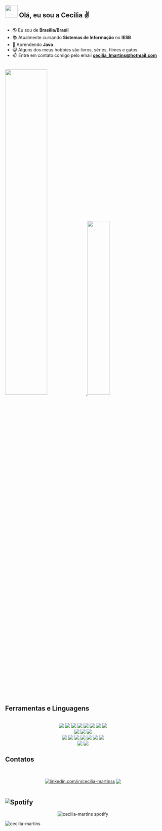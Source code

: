 ## <img src="https://media.giphy.com/media/WUlplcMpOCEmTGBtBW/giphy.gif" width="40"> Olá, eu sou a Cecília ✌️


- 🌎 Eu sou de **Brasilia/Brasil**
- 📚 Atualmente cursando **Sistemas de Informação** no **IESB**
- 🌱 Aprendendo **Java**
- 😺 Alguns dos meus hobbies são livros, séries, filmes e gatos
- 📫 Entre em contato comigo pelo email **cecilia_lmartins@hotmail.com**
<!-- - 👩🏻‍💻 Formada em Desenvolvimento Web Full Stack na **Trybe** -->
<br>

<!-- - 🍇 Fun fact **I love cats!** And **grape is my favorite fruit** -->

<div>
<a href="https://github.com/cecilia-martins">
  <img width="52%" src="https://ceciliamartinss-github-readme-stats.vercel.app/api?username=cecilia-martins&show_icons=true&theme=swift&count_private=true&disable_animations=true&include_all_commits=true"/>
  <img width="38%" src="https://ceciliamartinss-github-readme-stats.vercel.app/api/top-langs/?username=cecilia-martins&langs_count=9&layout=compact&theme=swift&count_private=true"/>
</a>
</div>

## Ferramentas e Linguagens
<br>
<div align="center">
    <img src='https://img.shields.io/badge/HTML5-E34F26?style=for-the-badge&logo=html5&logoColor=white'>
    <img src='https://img.shields.io/badge/CSS3-1572B6?style=for-the-badge&logo=css3&logoColor=white'>
    <img src='https://img.shields.io/badge/JavaScript-323330?style=for-the-badge&logo=javascript&logoColor=F7DF1E'> 
    <img src='https://img.shields.io/badge/React-20232A?style=for-the-badge&logo=react&logoColor=61DAFB'>
<!--     <img src='https://img.shields.io/badge/Next-black?style=for-the-badge&logo=next.js&logoColor=white'> -->
    <img src='https://img.shields.io/badge/Redux-593D88?style=for-the-badge&logo=redux&logoColor=white'>
    <img src='https://img.shields.io/badge/bootstrap-%238511FA.svg?style=for-the-badge&logo=bootstrap&logoColor=white'>
<!--     <img src='https://img.shields.io/badge/SASS-hotpink.svg?style=for-the-badge&logo=SASS&logoColor=white'> -->
<!--     <img src='https://img.shields.io/badge/tailwindcss-%2338B2AC.svg?style=for-the-badge&logo=tailwind-css&logoColor=white'> -->
    <img src='https://img.shields.io/badge/Adobe%20XD-470137?style=for-the-badge&logo=Adobe%20XD&logoColor=#FF61F6'> 
    <img src='https://img.shields.io/badge/figma-%23F24E1E.svg?style=for-the-badge&logo=figma&logoColor=white'>
<!--     <img src='https://img.shields.io/badge/WordPress-%23117AC9.svg?style=for-the-badge&logo=WordPress&logoColor=white'> -->
  </div>

  <div align="center">
    <img src='https://img.shields.io/badge/Jest-C21325?style=for-the-badge&logo=jest&logoColor=white'>
    <img src='https://img.shields.io/badge/Mocha-8D6748?style=for-the-badge&logo=Mocha&logoColor=white'>
    <img src='https://img.shields.io/badge/-TestingLibrary-%23E33332?style=for-the-badge&logo=testing-library&logoColor=white'>
  </div>
  <div align="center">
    <img src='https://img.shields.io/badge/Node.js-339933?style=for-the-badge&logo=nodedotjs&logoColor=white'>
    <img src='https://img.shields.io/badge/Express.js-000000?style=for-the-badge&logo=express&logoColor=white'>
    <img src='https://img.shields.io/badge/MySQL-005C84?style=for-the-badge&logo=mysql&logoColor=white'>
    <img src='https://img.shields.io/badge/Sequelize-52B0E7?style=for-the-badge&logo=Sequelize&logoColor=white'>
    <img src='https://img.shields.io/badge/TypeScript-007ACC?style=for-the-badge&logo=typescript&logoColor=white'>
    <img src='https://img.shields.io/badge/MongoDB-4EA94B?style=for-the-badge&logo=mongodb&logoColor=white'>
    <img src='https://img.shields.io/badge/python-3670A0?style=for-the-badge&logo=python&logoColor=ffdd54'>
  </div>
  <div align="center">
    <img src='https://img.shields.io/badge/Linux-FCC624?style=for-the-badge&logo=linux&logoColor=black'>
    <img src='https://img.shields.io/badge/GIT-E44C30?style=for-the-badge&logo=git&logoColor=white'>
</div>

## Contatos
<br>
<p align="center">
<a href="https://linkedin.com/in/linkedin.com/in/cecilia-martinss" target="blank"><img align="center" src="https://img.shields.io/badge/LinkedIn-0077B5?style=for-the-badge&logo=linkedin&logoColor=white" alt="linkedin.com/in/cecilia-martinss" /></a>
<a href="mailto:cecilialmartins96@gmail.com" target="blank"><img align="center" src="https://img.shields.io/badge/Gmail-D14836?style=for-the-badge&logo=gmail&logoColor=white"/></a>

</div>

<!-- ### <img src="https://media4.giphy.com/media/RIUgvgjw3D5Z1ZJSvv/200.webp?cid=ecf05e474o1dgujk3gggvb4u5pxfiqt956yb5vhqrqnacmwj&rid=200.webp&ct=s" width="40"> Projects -->

  <!-- <details>
    <summary>Bootcamp - Spread Fullstack Developer</summary>
     <a href="">nome do projeto</a> - HTML/CSS<br/>
     <a href="">nome do projeto</a> - Reactjs<br/>
     <a href="">nome do projeto</a> - Typescript<br/>
  </details> -->

<!-- [![]()]() -->
<br>
<br>

## ![Spotify](https://img.shields.io/badge/Spotify-1ED760?style=for-the-badge&logo=spotify&logoColor=white)
<div align="center">
<img src="https://spotify-github-profile.kittinanx.com/api/view?uid=cecilia_lmartins&cover_image=true&theme=novatorem&show_offline=false&background_color=121212&interchange=true&bar_color=53b14f&bar_color_cover=false" alt="cecilia-martins spotify" href="https://spotify-github-profile.kittinanx.com/api/view?uid=cecilia_lmartins&redirect=true"/>

<img align="left" src="https://komarev.com/ghpvc/?username=cecilia-martins&label=Profile%20views&color=0e75b6&style=flat" alt="cecilia-martins" /> </div>




